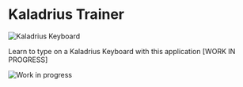 # Kaladrius Trainer

![Kaladrius Keyboard](https://i.imgur.com/S9whmxU.jpg)

Learn to type on a Kaladrius Keyboard with this application [WORK IN PROGRESS]

![Work in progress](https://i.imgur.com/b7mvtTF.png)

